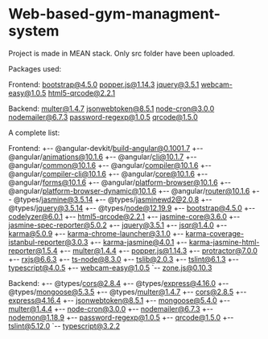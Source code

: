 # Web-based-gym-managment-system
Project is made in MEAN stack.
Only src folder have been uploaded.

Packages used:

Frontend:
bootstrap@4.5.0
popper.js@1.14.3
jquery@3.5.1
webcam-easy@1.0.5
html5-qrcode@2.2.1

Backend:
multer@1.4.7
jsonwebtoken@8.5.1
node-cron@3.0.0
nodemailer@6.7.3
password-regexp@1.0.5
qrcode@1.5.0

A complete list:

Frontend:
+-- @angular-devkit/build-angular@0.1001.7
+-- @angular/animations@10.1.6
+-- @angular/cli@10.1.7
+-- @angular/common@10.1.6
+-- @angular/compiler@10.1.6
+-- @angular/compiler-cli@10.1.6
+-- @angular/core@10.1.6
+-- @angular/forms@10.1.6
+-- @angular/platform-browser@10.1.6
+-- @angular/platform-browser-dynamic@10.1.6
+-- @angular/router@10.1.6
+-- @types/jasmine@3.5.14
+-- @types/jasminewd2@2.0.8
+-- @types/jquery@3.5.14
+-- @types/node@12.19.9
+-- bootstrap@4.5.0
+-- codelyzer@6.0.1
+-- html5-qrcode@2.2.1
+-- jasmine-core@3.6.0
+-- jasmine-spec-reporter@5.0.2
+-- jquery@3.5.1
+-- jsqr@1.4.0
+-- karma@5.0.9
+-- karma-chrome-launcher@3.1.0
+-- karma-coverage-istanbul-reporter@3.0.3
+-- karma-jasmine@4.0.1
+-- karma-jasmine-html-reporter@1.5.4
+-- multer@1.4.4
+-- popper.js@1.14.3
+-- protractor@7.0.0
+-- rxjs@6.6.3
+-- ts-node@8.3.0
+-- tslib@2.0.3
+-- tslint@6.1.3
+-- typescript@4.0.5
+-- webcam-easy@1.0.5
`-- zone.js@0.10.3


Backend:
+-- @types/cors@2.8.4
+-- @types/express@4.16.0
+-- @types/mongoose@5.3.5
+-- @types/multer@1.4.7
+-- cors@2.8.5
+-- express@4.16.4
+-- jsonwebtoken@8.5.1
+-- mongoose@5.4.0
+-- multer@1.4.4
+-- node-cron@3.0.0
+-- nodemailer@6.7.3
+-- nodemon@1.18.9
+-- password-regexp@1.0.5
+-- qrcode@1.5.0
+-- tslint@5.12.0
`-- typescript@3.2.2
